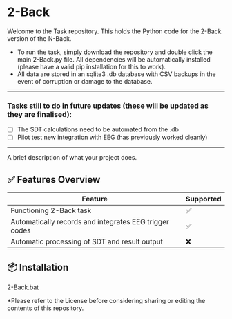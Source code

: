 # 2-Back

Welcome to the Task repository. This holds the Python code for the 2-Back version of the N-Back.

- To run the task, simply download the repository and double click the main 2-Back.py file. All dependencies will be automatically installed (please have a valid pip installation for this to work).
- All data are stored in an sqlite3 .db database with CSV backups in the event of corruption or damage to the database. 
--------------------------------------------------------------------------------------
### Tasks still to do in future updates (these will be updated as they are finalised):
- [ ] The SDT calculations need to be automated from the .db
- [ ] Pilot test new integration with EEG (has previously worked cleanly)

--------------------------------------------------------------------------------------


A brief description of what your project does.

## ✅ Features Overview

| Feature               | Supported |
|-----------------------|-----------|
| Functioning 2-Back task   | ✅        |
| Automatically records and integrates EEG trigger codes            | ✅        |
| Automatic processing of SDT and result output| ❌        |


## 📦 Installation

2-Back.bat

*Please refer to the License before considering sharing or editing the contents of this repository. 


